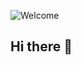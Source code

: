 ![Welcome](https://capsule-render.vercel.app/api?type=waving&height=200&text=Welcome!&fontAlign=80&fontAlignY=40&color=gradient)
## Hi there 👋

<!--
**Gunayeon/Gunayeon** is a ✨ _special_ ✨ repository because its `README.md` (this file) appears on your GitHub profile.

Here are some ideas to get you started:

- 🔭 I’m currently working on ...
- 🌱 I’m currently learning ...
- 👯 I’m looking to collaborate on ...
- 🤔 I’m looking for help with ...
- 💬 Ask me about ...
- 📫 How to reach me: ...
- 😄 Pronouns: ...
- ⚡ Fun fact: ...
-->
